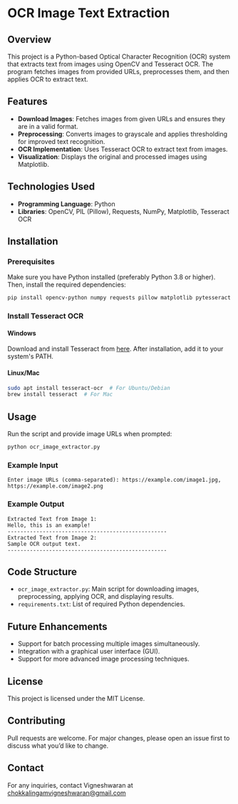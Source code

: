 # OCR Image Text Extraction

## Overview
This project is a Python-based Optical Character Recognition (OCR) system that extracts text from images using OpenCV and Tesseract OCR. The program fetches images from provided URLs, preprocesses them, and then applies OCR to extract text.

## Features
- **Download Images**: Fetches images from given URLs and ensures they are in a valid format.
- **Preprocessing**: Converts images to grayscale and applies thresholding for improved text recognition.
- **OCR Implementation**: Uses Tesseract OCR to extract text from images.
- **Visualization**: Displays the original and processed images using Matplotlib.

## Technologies Used
- **Programming Language**: Python
- **Libraries**: OpenCV, PIL (Pillow), Requests, NumPy, Matplotlib, Tesseract OCR

## Installation
### Prerequisites
Make sure you have Python installed (preferably Python 3.8 or higher). Then, install the required dependencies:

```bash
pip install opencv-python numpy requests pillow matplotlib pytesseract
```

### Install Tesseract OCR
#### Windows
Download and install Tesseract from [here](https://github.com/UB-Mannheim/tesseract/wiki). After installation, add it to your system's PATH.

#### Linux/Mac
```bash
sudo apt install tesseract-ocr  # For Ubuntu/Debian
brew install tesseract  # For Mac
```

## Usage
Run the script and provide image URLs when prompted:

```bash
python ocr_image_extractor.py
```

### Example Input
```
Enter image URLs (comma-separated): https://example.com/image1.jpg, https://example.com/image2.png
```

### Example Output
```
Extracted Text from Image 1:
Hello, this is an example!
--------------------------------------------------
Extracted Text from Image 2:
Sample OCR output text.
--------------------------------------------------
```

## Code Structure
- `ocr_image_extractor.py`: Main script for downloading images, preprocessing, applying OCR, and displaying results.
- `requirements.txt`: List of required Python dependencies.

## Future Enhancements
- Support for batch processing multiple images simultaneously.
- Integration with a graphical user interface (GUI).
- Support for more advanced image processing techniques.

## License
This project is licensed under the MIT License.

## Contributing
Pull requests are welcome. For major changes, please open an issue first to discuss what you’d like to change.

## Contact
For any inquiries, contact Vigneshwaran at chokkalingamvigneshwaran@gmail.com

